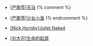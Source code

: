 * [\[严歌苓\]天浴](./tianyu.md)
{% comment %}
* [\[严歌苓\]少女小渔](./shaonvxiaoyu.md)
{% endcomment %}
* [\[Nick Hornby\]Juliet Naked](./juliet_naked.md)

* [\[刘大可\]生命的起源](./biogenesis.md)
